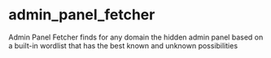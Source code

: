# admin_panel_fetcher
Admin Panel Fetcher finds for any domain the hidden admin panel based on a built-in wordlist that has the best known and unknown possibilities
